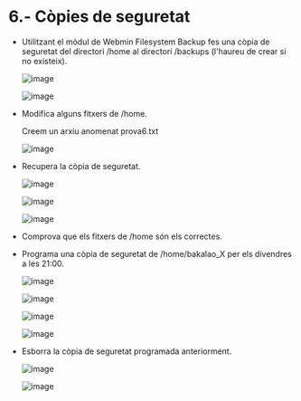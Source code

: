 # 6.- Còpies de seguretat

- Utilitzant el mòdul de Webmin Filesystem Backup fes una còpia de seguretat del directori /home al directori /backups (l'haureu de crear si no existeix).

  ![image](https://github.com/user-attachments/assets/8ca2c650-b067-49cc-9300-f88da4815fe6)

  ![image](https://github.com/user-attachments/assets/d623274b-867d-4175-87ed-d38a4ceae121)
  
- Modifica alguns fitxers de /home.

  Creem un arxiu anomenat prova6.txt

  ![image](https://github.com/user-attachments/assets/5605cb91-5e8a-45f5-bcea-e3ca76c47c0b)

- Recupera la còpia de seguretat.

  ![image](https://github.com/user-attachments/assets/040bc11e-1215-4c11-aeb6-0b6541544195)

  ![image](https://github.com/user-attachments/assets/0bbfba1c-ee68-4bdb-a98a-38807bfdcba6)

  ![image](https://github.com/user-attachments/assets/065c2449-acd4-4987-9def-53df74fb58d6)

- Comprova que els fitxers de /home són els correctes.

- Programa una còpia de seguretat de /home/bakalao_X per els divendres a les 21:00.

  ![image](https://github.com/user-attachments/assets/ee03d884-7390-497b-a721-89f447885ca6)

  ![image](https://github.com/user-attachments/assets/a691e0a5-0e34-4c41-96fa-003e6baf34bc)

  ![image](https://github.com/user-attachments/assets/bf831da0-fdf3-41c1-8fb0-8ec2b31eb0b1)

  ![image](https://github.com/user-attachments/assets/4443d16b-a751-4b06-9172-50dc17803ba1)


- Esborra la còpia de seguretat programada anteriorment.

  ![image](https://github.com/user-attachments/assets/e0b2dc6c-e81a-445c-a793-617ee93eb636)

  ![image](https://github.com/user-attachments/assets/356ced51-33f3-46ce-aab8-66bab6e3e267)

